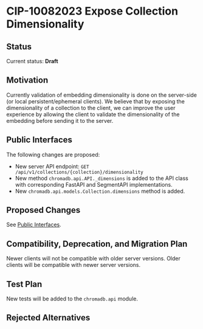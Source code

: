 # CIP-10082023 Expose Collection Dimensionality

## **Status**

Current status: **Draft**

## **Motivation**

Currently validation of embedding dimensionality is done on the server-side (or local persistent/ephemeral clients). We believe that by exposing the dimensionality of a collection to the client, we can improve the user experience by allowing the client to validate the dimensionality of the embedding before sending it to the server.

## **Public Interfaces**

The following changes are proposed:

- New server API endpoint: `GET /api/v1/collections/{collection}/dimensionality`
- New method `chromadb.api.API._dimensions` is added to the API class with corresponding FastAPI and SegmentAPI implementations.
- New `chromadb.api.models.Collection.dimensions` method is added.

## **Proposed Changes**

See [Public Interfaces](#public-interfaces).

## **Compatibility, Deprecation, and Migration Plan**

Newer clients will not be compatible with older server versions.
Older clients will be compatible with newer server versions.

## **Test Plan**

New tests will be added to the `chromadb.api` module.

## **Rejected Alternatives**
